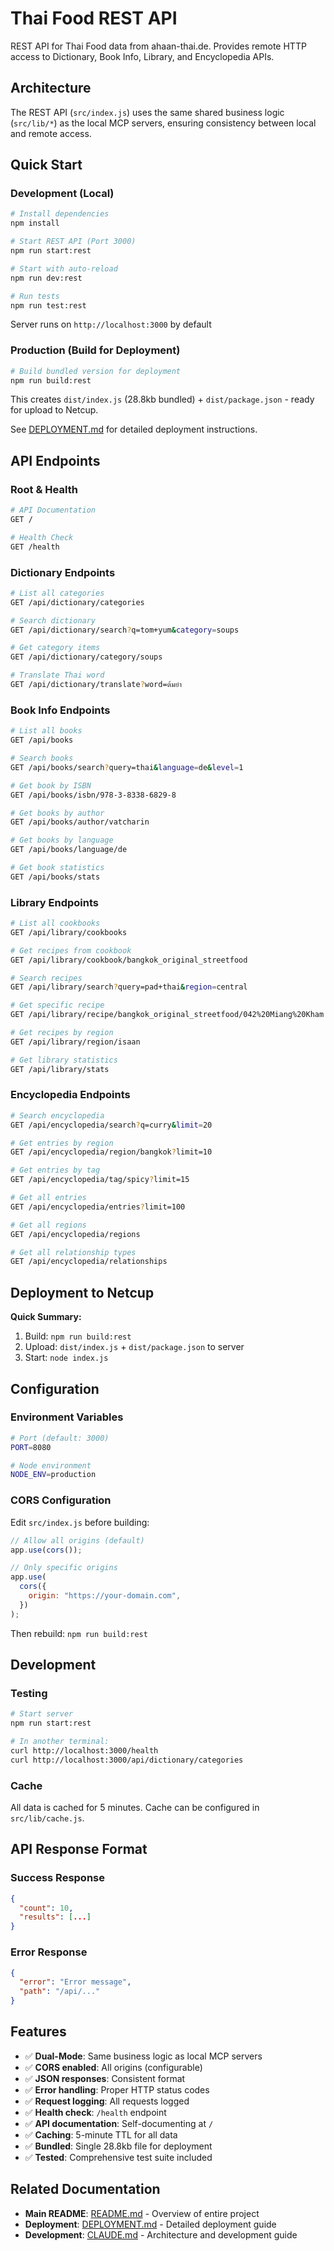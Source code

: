 # Thai Food REST API

REST API for Thai Food data from ahaan-thai.de. Provides remote HTTP access to Dictionary, Book Info, Library, and Encyclopedia APIs.

## Architecture

The REST API (`src/index.js`) uses the same shared business logic (`src/lib/*`) as the local MCP servers, ensuring consistency between local and remote access.

## Quick Start

### Development (Local)

```bash
# Install dependencies
npm install

# Start REST API (Port 3000)
npm run start:rest

# Start with auto-reload
npm run dev:rest

# Run tests
npm run test:rest
```

Server runs on `http://localhost:3000` by default

### Production (Build for Deployment)

```bash
# Build bundled version for deployment
npm run build:rest
```

This creates `dist/index.js` (28.8kb bundled) + `dist/package.json` - ready for upload to Netcup.

See [DEPLOYMENT.md](./DEPLOYMENT.md) for detailed deployment instructions.

## API Endpoints

### Root & Health

```bash
# API Documentation
GET /

# Health Check
GET /health
```

### Dictionary Endpoints

```bash
# List all categories
GET /api/dictionary/categories

# Search dictionary
GET /api/dictionary/search?q=tom+yum&category=soups

# Get category items
GET /api/dictionary/category/soups

# Translate Thai word
GET /api/dictionary/translate?word=ต้มยำ
```

### Book Info Endpoints

```bash
# List all books
GET /api/books

# Search books
GET /api/books/search?query=thai&language=de&level=1

# Get book by ISBN
GET /api/books/isbn/978-3-8338-6829-8

# Get books by author
GET /api/books/author/vatcharin

# Get books by language
GET /api/books/language/de

# Get book statistics
GET /api/books/stats
```

### Library Endpoints

```bash
# List all cookbooks
GET /api/library/cookbooks

# Get recipes from cookbook
GET /api/library/cookbook/bangkok_original_streetfood

# Search recipes
GET /api/library/search?query=pad+thai&region=central

# Get specific recipe
GET /api/library/recipe/bangkok_original_streetfood/042%20Miang%20Kham

# Get recipes by region
GET /api/library/region/isaan

# Get library statistics
GET /api/library/stats
```

### Encyclopedia Endpoints

```bash
# Search encyclopedia
GET /api/encyclopedia/search?q=curry&limit=20

# Get entries by region
GET /api/encyclopedia/region/bangkok?limit=10

# Get entries by tag
GET /api/encyclopedia/tag/spicy?limit=15

# Get all entries
GET /api/encyclopedia/entries?limit=100

# Get all regions
GET /api/encyclopedia/regions

# Get all relationship types
GET /api/encyclopedia/relationships
```

## Deployment to Netcup

**Quick Summary:**

1. Build: `npm run build:rest`
2. Upload: `dist/index.js` + `dist/package.json` to server
3. Start: `node index.js`

## Configuration

### Environment Variables

```bash
# Port (default: 3000)
PORT=8080

# Node environment
NODE_ENV=production
```

### CORS Configuration

Edit `src/index.js` before building:

```javascript
// Allow all origins (default)
app.use(cors());

// Only specific origins
app.use(
  cors({
    origin: "https://your-domain.com",
  })
);
```

Then rebuild: `npm run build:rest`

## Development

### Testing

```bash
# Start server
npm run start:rest

# In another terminal:
curl http://localhost:3000/health
curl http://localhost:3000/api/dictionary/categories
```

### Cache

All data is cached for 5 minutes. Cache can be configured in `src/lib/cache.js`.

## API Response Format

### Success Response

```json
{
  "count": 10,
  "results": [...]
}
```

### Error Response

```json
{
  "error": "Error message",
  "path": "/api/..."
}
```

## Features

- ✅ **Dual-Mode**: Same business logic as local MCP servers
- ✅ **CORS enabled**: All origins (configurable)
- ✅ **JSON responses**: Consistent format
- ✅ **Error handling**: Proper HTTP status codes
- ✅ **Request logging**: All requests logged
- ✅ **Health check**: `/health` endpoint
- ✅ **API documentation**: Self-documenting at `/`
- ✅ **Caching**: 5-minute TTL for all data
- ✅ **Bundled**: Single 28.8kb file for deployment
- ✅ **Tested**: Comprehensive test suite included

## Related Documentation

- **Main README**: [README.md](./README.md) - Overview of entire project
- **Deployment**: [DEPLOYMENT.md](./DEPLOYMENT.md) - Detailed deployment guide
- **Development**: [CLAUDE.md](./CLAUDE.md) - Architecture and development guide
